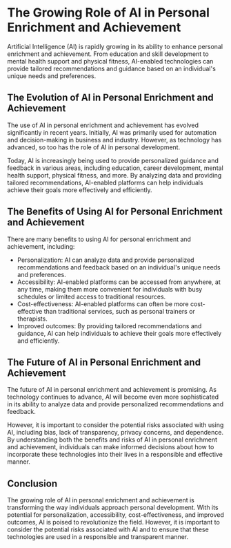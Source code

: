 The Growing Role of AI in Personal Enrichment and Achievement
======================================================================================

Artificial Intelligence (AI) is rapidly growing in its ability to enhance personal enrichment and achievement. From education and skill development to mental health support and physical fitness, AI-enabled technologies can provide tailored recommendations and guidance based on an individual's unique needs and preferences.

The Evolution of AI in Personal Enrichment and Achievement
----------------------------------------------------------

The use of AI in personal enrichment and achievement has evolved significantly in recent years. Initially, AI was primarily used for automation and decision-making in business and industry. However, as technology has advanced, so too has the role of AI in personal development.

Today, AI is increasingly being used to provide personalized guidance and feedback in various areas, including education, career development, mental health support, physical fitness, and more. By analyzing data and providing tailored recommendations, AI-enabled platforms can help individuals achieve their goals more effectively and efficiently.

The Benefits of Using AI for Personal Enrichment and Achievement
----------------------------------------------------------------

There are many benefits to using AI for personal enrichment and achievement, including:

* Personalization: AI can analyze data and provide personalized recommendations and feedback based on an individual's unique needs and preferences.
* Accessibility: AI-enabled platforms can be accessed from anywhere, at any time, making them more convenient for individuals with busy schedules or limited access to traditional resources.
* Cost-effectiveness: AI-enabled platforms can often be more cost-effective than traditional services, such as personal trainers or therapists.
* Improved outcomes: By providing tailored recommendations and guidance, AI can help individuals to achieve their goals more effectively and efficiently.

The Future of AI in Personal Enrichment and Achievement
-------------------------------------------------------

The future of AI in personal enrichment and achievement is promising. As technology continues to advance, AI will become even more sophisticated in its ability to analyze data and provide personalized recommendations and feedback.

However, it is important to consider the potential risks associated with using AI, including bias, lack of transparency, privacy concerns, and dependence. By understanding both the benefits and risks of AI in personal enrichment and achievement, individuals can make informed decisions about how to incorporate these technologies into their lives in a responsible and effective manner.

Conclusion
----------

The growing role of AI in personal enrichment and achievement is transforming the way individuals approach personal development. With its potential for personalization, accessibility, cost-effectiveness, and improved outcomes, AI is poised to revolutionize the field. However, it is important to consider the potential risks associated with AI and to ensure that these technologies are used in a responsible and transparent manner.
